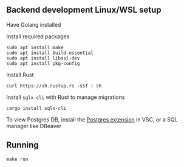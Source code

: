 
## Backend development Linux/WSL setup
Have Golang installed

Install required packages
```
sudo apt install make  
sudo apt install build-essential
sudo apt install libssl-dev 
sudo apt install pkg-config
```

Install Rust
```
curl https://sh.rustup.rs -sSf | sh
```

Install `sqlx-cli` with Rust to manage migrations
```
cargo install sqlx-cli 
```

To view Postgres DB, install the [Postgres extension](https://marketplace.visualstudio.com/items?itemName=ckolkman.vscode-postgres) in VSC, or a SQL manager like DBeaver

## Running 
```
make run
```